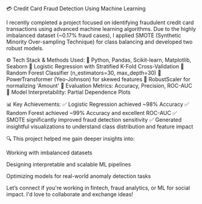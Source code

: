💳 Credit Card Fraud Detection Using Machine Learning

I recently completed a project focused on identifying fraudulent credit card transactions using advanced machine learning algorithms. Due to the highly imbalanced dataset (~0.17% fraud cases), I applied SMOTE (Synthetic Minority Over-sampling Technique) for class balancing and developed two robust models.

⚙️ Tech Stack & Methods Used:
🔹 Python, Pandas, Scikit-learn, Matplotlib, Seaborn
🔹 Logistic Regression with Stratified K-Fold Cross-Validation
🔹 Random Forest Classifier (n_estimators=30, max_depth=30)
🔹 PowerTransformer (Yeo-Johnson) for skewed features
🔹 RobustScaler for normalizing 'Amount'
🔹 Evaluation Metrics: Accuracy, Precision, ROC-AUC
🔹 Model Interpretability: Partial Dependence Plots

📊 Key Achievements:
✅ Logistic Regression achieved ~98% Accuracy
✅ Random Forest achieved ~99% Accuracy and excellent ROC-AUC
✅ SMOTE significantly improved fraud detection sensitivity
✅ Generated insightful visualizations to understand class distribution and feature impact

🔍 This project helped me gain deeper insights into:

Working with imbalanced datasets

Designing interpretable and scalable ML pipelines

Optimizing models for real-world anomaly detection tasks

Let’s connect if you're working in fintech, fraud analytics, or ML for social impact. I'd love to collaborate and exchange ideas!
